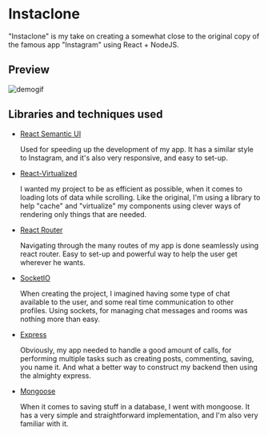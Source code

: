# Instaclone

"Instaclone" is my take on creating a somewhat close to the original copy of the famous app "Instagram" using React + NodeJS.

## Preview

![demogif](ReadmeAssets/demo.gif)

## Libraries and techniques used

- [React Semantic UI](https://react.semantic-ui.com)

  Used for speeding up the development of my app. It has a similar style to Instagram, and it's also very responsive, and easy to set-up.

- [React-Virtualized](https://github.com/bvaughn/react-virtualized)

  I wanted my project to be as efficient as possible, when it comes to loading lots of data while scrolling. Like the original, I'm using a library to help "cache" and "virtualize" my components using clever ways of rendering only things that are needed.

- [React Router](https://reactrouter.com/)

  Navigating through the many routes of my app is done seamlessly using react router. Easy to set-up and powerful way to help the user get wherever he wants.

- [SocketIO](https://socket.io/)

  When creating the project, I imagined having some type of chat available to the user, and some real time communication to other profiles. Using sockets, for managing chat messages and rooms was nothing more than easy.

- [Express](https://expressjs.com/)

  Obviously, my app needed to handle a good amount of calls, for performing multiple tasks such as creating posts, commenting, saving, you name it. And what a better way to construct my backend then using the almighty express.

- [Mongoose](https://mongoosejs.com/)

  When it comes to saving stuff in a database, I went with mongoose. It has a very simple and straightforward implementation, and I'm also very familiar with it. 
